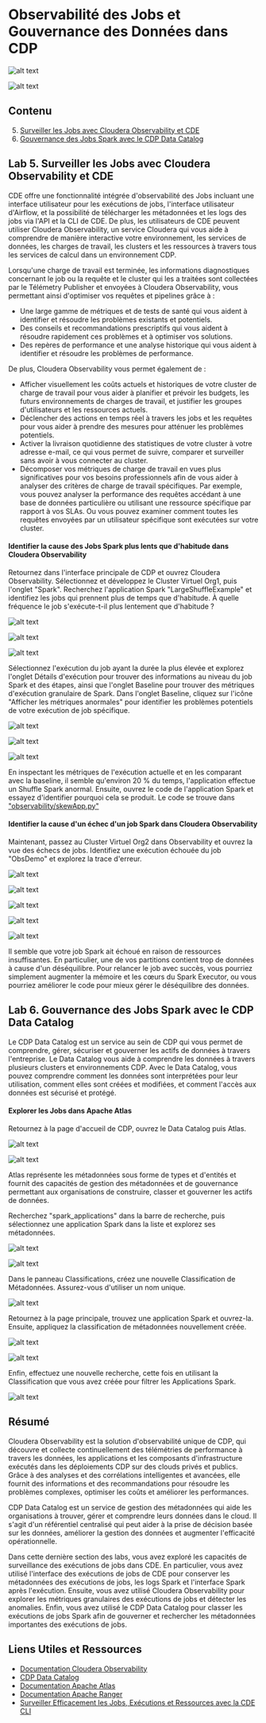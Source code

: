 # Observabilité des Jobs et Gouvernance des Données dans CDP

![alt text](../../img/observability-slide.png)

![alt text](../../img/catalog-slide.png)

## Contenu

5. [Surveiller les Jobs avec Cloudera Observability et CDE](https://github.com/pdefusco/CDE_121_HOL/blob/main/step_by_step_guides/english/part_03_observability.md#lab-5-monitoring-jobs-with-cloudera-observability-and-cde)
6. [Gouvernance des Jobs Spark avec le CDP Data Catalog](https://github.com/pdefusco/CDE_121_HOL/blob/main/step_by_step_guides/english/part_03_observability.md#lab-6-spark-job-governance-with-cdp-data-catalog)

## Lab 5. Surveiller les Jobs avec Cloudera Observability et CDE

CDE offre une fonctionnalité intégrée d'observabilité des Jobs incluant une interface utilisateur pour les exécutions de jobs, l'interface utilisateur d'Airflow, et la possibilité de télécharger les métadonnées et les logs des jobs via l'API et la CLI de CDE. De plus, les utilisateurs de CDE peuvent utiliser Cloudera Observability, un service Cloudera qui vous aide à comprendre de manière interactive votre environnement, les services de données, les charges de travail, les clusters et les ressources à travers tous les services de calcul dans un environnement CDP.

Lorsqu'une charge de travail est terminée, les informations diagnostiques concernant le job ou la requête et le cluster qui les a traitées sont collectées par le Télémetry Publisher et envoyées à Cloudera Observability, vous permettant ainsi d'optimiser vos requêtes et pipelines grâce à :

* Une large gamme de métriques et de tests de santé qui vous aident à identifier et résoudre les problèmes existants et potentiels.
* Des conseils et recommandations prescriptifs qui vous aident à résoudre rapidement ces problèmes et à optimiser vos solutions.
* Des repères de performance et une analyse historique qui vous aident à identifier et résoudre les problèmes de performance.

De plus, Cloudera Observability vous permet également de :

* Afficher visuellement les coûts actuels et historiques de votre cluster de charge de travail pour vous aider à planifier et prévoir les budgets, les futurs environnements de charges de travail, et justifier les groupes d'utilisateurs et les ressources actuels.
* Déclencher des actions en temps réel à travers les jobs et les requêtes pour vous aider à prendre des mesures pour atténuer les problèmes potentiels.
* Activer la livraison quotidienne des statistiques de votre cluster à votre adresse e-mail, ce qui vous permet de suivre, comparer et surveiller sans avoir à vous connecter au cluster.
* Décomposer vos métriques de charge de travail en vues plus significatives pour vos besoins professionnels afin de vous aider à analyser des critères de charge de travail spécifiques. Par exemple, vous pouvez analyser la performance des requêtes accédant à une base de données particulière ou utilisant une ressource spécifique par rapport à vos SLAs. Ou vous pouvez examiner comment toutes les requêtes envoyées par un utilisateur spécifique sont exécutées sur votre cluster.

#### Identifier la cause des Jobs Spark plus lents que d'habitude dans Cloudera Observability

Retournez dans l'interface principale de CDP et ouvrez Cloudera Observability. Sélectionnez et développez le Cluster Virtuel Org1, puis l'onglet "Spark". Recherchez l'application Spark "LargeShuffleExample" et identifiez les jobs qui prennent plus de temps que d'habitude. À quelle fréquence le job s'exécute-t-il plus lentement que d'habitude ?

![alt text](../../img/obs-main-page.png)

![alt text](../../img/obs-slow-jobs.png)

![alt text](../../img/obs-examine-job.png)

Sélectionnez l'exécution du job ayant la durée la plus élevée et explorez l'onglet Détails d'exécution pour trouver des informations au niveau du job Spark et des étapes, ainsi que l'onglet Baseline pour trouver des métriques d'exécution granulaire de Spark. Dans l'onglet Baseline, cliquez sur l'icône "Afficher les métriques anormales" pour identifier les problèmes potentiels de votre exécution de job spécifique.

![alt text](../../img/details-1.png)

![alt text](../../img/details-2.png)

![alt text](../../img/details-3.png)

En inspectant les métriques de l'exécution actuelle et en les comparant avec la baseline, il semble qu'environ 20 % du temps, l'application effectue un Shuffle Spark anormal. Ensuite, ouvrez le code de l'application Spark et essayez d'identifier pourquoi cela se produit. Le code se trouve dans ["observability/skewApp.py"](https://github.com/pdefusco/CDE_123_HOL/blob/main/observability/skewApp.py)

#### Identifier la cause d'un échec d'un job Spark dans Cloudera Observability

Maintenant, passez au Cluster Virtuel Org2 dans Observability et ouvrez la vue des échecs de jobs. Identifiez une exécution échouée du job "ObsDemo" et explorez la trace d'erreur.

![alt text](../../img/obs-failed-1.png)

![alt text](../../img/obs-failed-2.png)

![alt text](../../img/obs-failed-3.png)

![alt text](../../img/obs-failed-4.png)

![alt text](../../img/obs-failed-5.png)

Il semble que votre job Spark ait échoué en raison de ressources insuffisantes. En particulier, une de vos partitions contient trop de données à cause d'un déséquilibre. Pour relancer le job avec succès, vous pourriez simplement augmenter la mémoire et les cœurs du Spark Executor, ou vous pourriez améliorer le code pour mieux gérer le déséquilibre des données.

## Lab 6. Gouvernance des Jobs Spark avec le CDP Data Catalog

Le CDP Data Catalog est un service au sein de CDP qui vous permet de comprendre, gérer, sécuriser et gouverner les actifs de données à travers l'entreprise. Le Data Catalog vous aide à comprendre les données à travers plusieurs clusters et environnements CDP. Avec le Data Catalog, vous pouvez comprendre comment les données sont interprétées pour leur utilisation, comment elles sont créées et modifiées, et comment l'accès aux données est sécurisé et protégé.

#### Explorer les Jobs dans Apache Atlas

Retournez à la page d'accueil de CDP, ouvrez le Data Catalog puis Atlas.

![alt text](../../img/catalog_1.png)

![alt text](../../img/catalog_2.png)

Atlas représente les métadonnées sous forme de types et d'entités et fournit des capacités de gestion des métadonnées et de gouvernance permettant aux organisations de construire, classer et gouverner les actifs de données.

Recherchez "spark_applications" dans la barre de recherche, puis sélectionnez une application Spark dans la liste et explorez ses métadonnées.

![alt text](../../img/catalog_3.png)

![alt text](../../img/catalog_4.png)

Dans le panneau Classifications, créez une nouvelle Classification de Métadonnées. Assurez-vous d'utiliser un nom unique.

![alt text](../../img/catalog_5.png)

Retournez à la page principale, trouvez une application Spark et ouvrez-la. Ensuite, appliquez la classification de métadonnées nouvellement créée.

![alt text](../../img/catalog_6.png)

![alt text](../../img/catalog_7.png)

Enfin, effectuez une nouvelle recherche, cette fois en utilisant la Classification que vous avez créée pour filtrer les Applications Spark.

![alt text](../../img/catalog_8.png)

## Résumé

Cloudera Observability est la solution d'observabilité unique de CDP, qui découvre et collecte continuellement des télémétries de performance à travers les données, les applications et les composants d'infrastructure exécutés dans les déploiements CDP sur des clouds privés et publics. Grâce à des analyses et des corrélations intelligentes et avancées, elle fournit des informations et des recommandations pour résoudre les problèmes complexes, optimiser les coûts et améliorer les performances.

CDP Data Catalog est un service de gestion des métadonnées qui aide les organisations à trouver, gérer et comprendre leurs données dans le cloud. Il s'agit d'un référentiel centralisé qui peut aider à la prise de décision basée sur les données, améliorer la gestion des données et augmenter l'efficacité opérationnelle.

Dans cette dernière section des labs, vous avez exploré les capacités de surveillance des exécutions de jobs dans CDE. En particulier, vous avez utilisé l'interface des exécutions de jobs de CDE pour conserver les métadonnées des exécutions de jobs, les logs Spark et l'interface Spark après l'exécution. Ensuite, vous avez utilisé Cloudera Observability pour explorer les métriques granulaires des exécutions de jobs et détecter les anomalies. Enfin, vous avez utilisé le CDP Data Catalog pour classer les exécutions de jobs Spark afin de gouverner et rechercher les métadonnées importantes des exécutions de jobs.

## Liens Utiles et Ressources

* [Documentation Cloudera Observability](https://docs.cloudera.com/observability/cloud/index.html)
* [CDP Data Catalog](https://docs.cloudera.com/data-catalog/cloud/index.html)
* [Documentation Apache Atlas](https://docs.cloudera.com/cdp-reference-architectures/latest/cdp-ra-security/topics/cdp-ra-security-apache-atlas.html)
* [Documentation Apache Ranger](https://docs.cloudera.com/cdp-reference-architectures/latest/cdp-ra-security/topics/cdp-ra-security-apache-ranger.html)
* [Surveiller Efficacement les Jobs, Exécutions et Ressources avec la CDE CLI](https://community.cloudera.com/t5/Community-Articles/Efficiently-Monitoring-Jobs-Runs-and-Resources-with-the-CDE/ta-p/379893)

